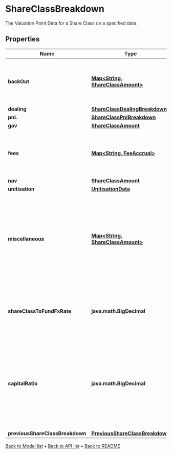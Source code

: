 

# ShareClassBreakdown

The Valuation Point Data for a Share Class on a specified date.

## Properties

| Name | Type | Description | Notes |
|------------ | ------------- | ------------- | -------------|
|**backOut** | [**Map&lt;String, ShareClassAmount&gt;**](ShareClassAmount.md) | Bucket of detail for the Valuation Point where data points have been &#39;backed out&#39;. |  |
|**dealing** | [**ShareClassDealingBreakdown**](ShareClassDealingBreakdown.md) |  |  |
|**pnL** | [**ShareClassPnlBreakdown**](ShareClassPnlBreakdown.md) |  |  |
|**gav** | [**ShareClassAmount**](ShareClassAmount.md) |  |  |
|**fees** | [**Map&lt;String, FeeAccrual&gt;**](FeeAccrual.md) | Bucket of detail for any &#39;Fees&#39; that have been charged in the selected period. |  |
|**nav** | [**ShareClassAmount**](ShareClassAmount.md) |  |  |
|**unitisation** | [**UnitisationData**](UnitisationData.md) |  |  [optional] |
|**miscellaneous** | [**Map&lt;String, ShareClassAmount&gt;**](ShareClassAmount.md) | Not used directly by the LUSID engines but serves as a holding area for any custom derived data points that may be useful in, for example, fee calculations). |  [optional] |
|**shareClassToFundFxRate** | **java.math.BigDecimal** | The fx rate from the Share Class currency to the fund currency at this valuation point. |  |
|**capitalRatio** | **java.math.BigDecimal** | The proportion of the fund&#39;s adjusted beginning equity (ie: the sum of the previous NAV and the net dealing) that is invested in the share class. |  |
|**previousShareClassBreakdown** | [**PreviousShareClassBreakdown**](PreviousShareClassBreakdown.md) |  |  |



[Back to Model list](../README.md#documentation-for-models) &#8226; [Back to API list](../README.md#documentation-for-api-endpoints) &#8226; [Back to README](../README.md)


